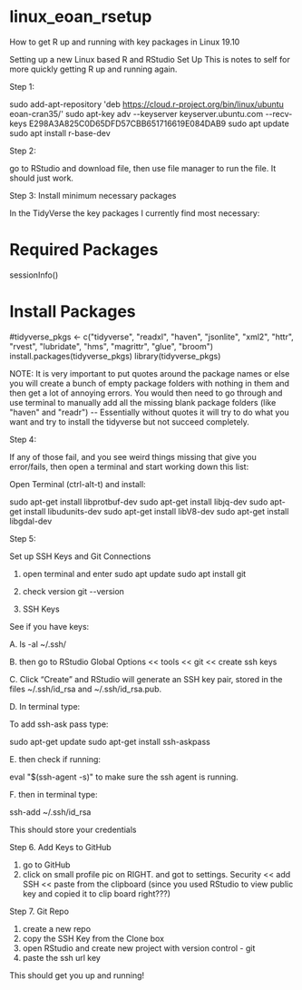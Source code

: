 # linux_eoan_rsetup
How to get R up and running with key packages in Linux 19.10

Setting up a new Linux based R and RStudio Set Up
This is notes to self for more quickly getting R up and running again.

Step 1: 

sudo add-apt-repository 'deb https://cloud.r-project.org/bin/linux/ubuntu eoan-cran35/'
sudo apt-key adv --keyserver keyserver.ubuntu.com --recv-keys E298A3A825C0D65DFD57CBB651716619E084DAB9
sudo apt update
sudo apt install r-base-dev

Step 2:

go to RStudio and download file, then use file manager to run the file. It should just work.

Step 3: Install minimum necessary packages

In the TidyVerse the key packages I currently find most necessary:
# Required Packages
sessionInfo()
# Install Packages

#tidyverse_pkgs <- c("tidyverse", "readxl", "haven", "jsonlite", "xml2", "httr", "rvest", "lubridate", "hms", "magrittr", "glue", "broom")
install.packages(tidyverse_pkgs)
library(tidyverse_pkgs)

NOTE:  It is very important to put quotes around the package names or else you will create a bunch of empty package folders with nothing in them and then get a lot of annoying errors.  You would then need to go through and use terminal to manually add all the missing blank package folders (like "haven" and "readr") -- Essentially without quotes it will try to do what you want and try to install the tidyverse but not succeed completely.

Step 4: 

If any of those fail, and you see weird things missing that give you error/fails, then open a terminal and start working down this list:

Open Terminal (ctrl-alt-t) and install:

sudo apt-get install libprotbuf-dev
sudo apt-get install libjq-dev
sudo apt-get install libudunits-dev
sudo apt-get install libV8-dev
sudo apt-get install libgdal-dev

Step 5:

Set up SSH Keys and Git Connections

1. open terminal and enter
sudo apt update
sudo apt install git

2. check version
git --version

3. SSH Keys

See if you have keys:

A. ls -al ~/.ssh/

B. then go to RStudio Global Options << tools << git << create ssh keys

C. Click “Create” and RStudio will generate an SSH key pair, stored in the files ~/.ssh/id_rsa and ~/.ssh/id_rsa.pub.

D. In terminal type: 

To add ssh-ask pass type:

sudo apt-get update
sudo apt-get install ssh-askpass

E. then check if running:

eval "$(ssh-agent -s)"
to make sure the ssh agent is running.

F. then in terminal type:

ssh-add ~/.ssh/id_rsa

This should store your credentials

Step 6. Add Keys to GitHub

1. go to GitHub
2. click on small profile pic on RIGHT. and got to settings. Security << add SSH << paste from the clipboard (since you used RStudio to view public key and copied it to clip board right???)

Step 7. Git Repo

1. create a new repo
2. copy the SSH Key from the Clone box
3. open RStudio and create new project with version control - git
4. paste the ssh url key

This should get you up and running!
